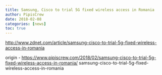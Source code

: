 ```yaml
---
title: Samsung, Cisco to trial 5G fixed wireless access in Romania
author: PipisCrew
date: 2018-02-08
categories: [news]
toc: true
---
```


http://www.zdnet.com/article/samsung-cisco-to-trial-5g-fixed-wireless-access-in-romania

origin - https://www.pipiscrew.com/2018/02/samsung-cisco-to-trial-5g-fixed-wireless-access-in-romania/ samsung-cisco-to-trial-5g-fixed-wireless-access-in-romania